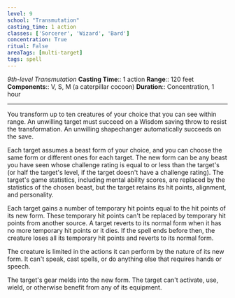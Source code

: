 ```yaml
---
level: 9
school: "Transmutation"
casting_time: 1 action
classes: ['Sorcerer', 'Wizard', 'Bard']
concentration: True
ritual: False
areaTags: [multi-target]
tags: spell
---
```


_9th-level Transmutation_
**Casting Time**:: 1 action
**Range**:: 120 feet
**Components**:: V, S, M (a caterpillar cocoon)
**Duration**:: Concentration, 1 hour

---

You transform up to ten creatures of your choice that you can see within range. An unwilling target must succeed on a Wisdom saving throw to resist the transformation. An unwilling shapechanger automatically succeeds on the save.

Each target assumes a beast form of your choice, and you can choose the same form or different ones for each target. The new form can be any beast you have seen whose challenge rating is equal to or less than the target's (or half the target's level, if the target doesn't have a challenge rating). The target's game statistics, including mental ability scores, are replaced by the statistics of the chosen beast, but the target retains its hit points, alignment, and personality.

Each target gains a number of temporary hit points equal to the hit points of its new form. These temporary hit points can't be replaced by temporary hit points from another source. A target reverts to its normal form when it has no more temporary hit points or it dies. If the spell ends before then, the creature loses all its temporary hit points and reverts to its normal form.

The creature is limited in the actions it can perform by the nature of its new form. It can't speak, cast spells, or do anything else that requires hands or speech.

The target's gear melds into the new form. The target can't activate, use, wield, or otherwise benefit from any of its equipment.




